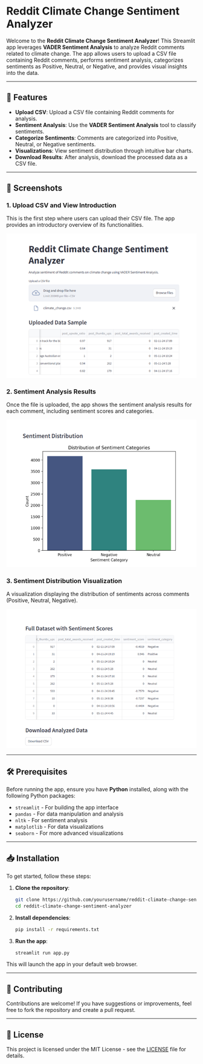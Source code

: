 # Reddit Climate Change Sentiment Analyzer

Welcome to the **Reddit Climate Change Sentiment Analyzer**! This Streamlit app leverages **VADER Sentiment Analysis** to analyze Reddit comments related to climate change. The app allows users to upload a CSV file containing Reddit comments, performs sentiment analysis, categorizes sentiments as Positive, Neutral, or Negative, and provides visual insights into the data.

---

## 🚀 Features

- **Upload CSV**: Upload a CSV file containing Reddit comments for analysis.
- **Sentiment Analysis**: Use the **VADER Sentiment Analysis** tool to classify sentiments.
- **Categorize Sentiments**: Comments are categorized into Positive, Neutral, or Negative sentiments.
- **Visualizations**: View sentiment distribution through intuitive bar charts.
- **Download Results**: After analysis, download the processed data as a CSV file.

---

## 📸 Screenshots

### 1. Upload CSV and View Introduction
This is the first step where users can upload their CSV file. The app provides an introductory overview of its functionalities.

![Screenshot 1](screenshots/sc1.png)

### 2. Sentiment Analysis Results
Once the file is uploaded, the app shows the sentiment analysis results for each comment, including sentiment scores and categories.

![Screenshot 2](screenshots/sc2.png)

### 3. Sentiment Distribution Visualization
A visualization displaying the distribution of sentiments across comments (Positive, Neutral, Negative).

![Screenshot 3](screenshots/sc3.png)

---

## 🛠️ Prerequisites

Before running the app, ensure you have **Python** installed, along with the following Python packages:

- `streamlit` - For building the app interface
- `pandas` - For data manipulation and analysis
- `nltk` - For sentiment analysis
- `matplotlib` - For data visualizations
- `seaborn` - For more advanced visualizations

---

## 📥 Installation

To get started, follow these steps:

1. **Clone the repository**:

    ```bash
    git clone https://github.com/yourusername/reddit-climate-change-sentiment-analyzer.git
    cd reddit-climate-change-sentiment-analyzer
    ```

2. **Install dependencies**:

    ```bash
    pip install -r requirements.txt
    ```

3. **Run the app**:

    ```bash
    streamlit run app.py
    ```

This will launch the app in your default web browser.

---

## 💬 Contributing

Contributions are welcome! If you have suggestions or improvements, feel free to fork the repository and create a pull request.

---

## 📄 License

This project is licensed under the MIT License - see the [LICENSE](LICENSE) file for details.
